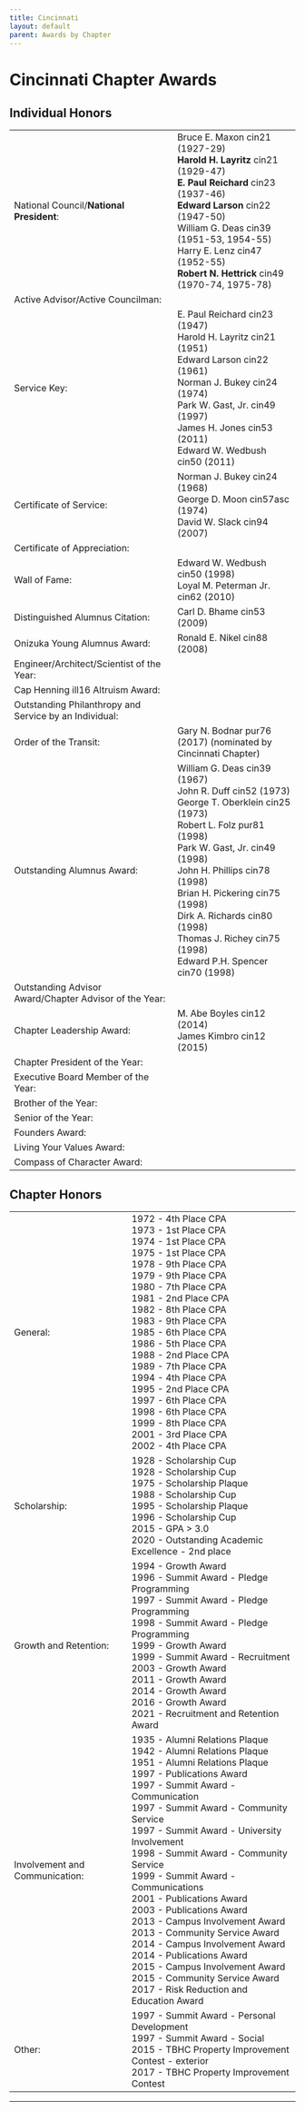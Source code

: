 ```yaml
---
title: Cincinnati
layout: default
parent: Awards by Chapter
---
```


<link rel="stylesheet" href="{{ '/assets/css/by_chapter.css' | relative_url }}">

# Cincinnati Chapter Awards

## Individual Honors

<table>
<tbody>

<tr>
<td>National Council/<b>National President</b>:</td>
<td>Bruce E. Maxon cin21 (1927-29) 
<br><b>Harold H. Layritz</b> cin21 (1929-47) 
<br><b>E. Paul Reichard</b> cin23 (1937-46) 
<br><b>Edward Larson</b> cin22 (1947-50) 
<br>William G. Deas cin39 (1951-53, 1954-55) 
<br>Harry E. Lenz cin47 (1952-55) 
<br><b>Robert N. Hettrick</b> cin49 (1970-74, 1975-78)</td>
</tr>

<tr>
<td>Active Advisor/Active Councilman:</td>
<td>
</td></tr>

<tr>
<td>Service Key:</td>
<td>E. Paul Reichard cin23 (1947) 
<br>Harold H. Layritz cin21 (1951) 
<br>Edward Larson cin22 (1961) 
<br>Norman J. Bukey cin24 (1974) 
<br>Park W. Gast, Jr. cin49 (1997)
<br>James H. Jones cin53 (2011)
<br>Edward W. Wedbush cin50 (2011)
</td></tr>

<tr>
<td>Certificate of Service:</td>
<td>Norman J. Bukey cin24 (1968)
<br>George D. Moon cin57asc (1974)
<br>David W. Slack cin94 (2007)
</td></tr>

<tr>
<td>Certificate of Appreciation:</td>
<td>
</td></tr>

<tr><td>Wall of Fame:</td>
<td>Edward W. Wedbush cin50 (1998)
<br>Loyal M. Peterman Jr. cin62 (2010)
</td></tr>

<tr>
<td>Distinguished Alumnus Citation:</td>
<td>Carl D. Bhame cin53 (2009)
</td></tr>

<tr>
<td>Onizuka Young Alumnus Award:</td>
<td>Ronald E. Nikel cin88 (2008)
</td></tr>

<tr>
<td>Engineer/Architect/Scientist of the Year:</td>
<td>
</td></tr>

<tr>
<td>Cap Henning ill16 Altruism Award:</td>
<td>
</td></tr>

<tr>
<td>Outstanding Philanthropy and Service by an Individual:</td>
<td>
</td></tr>

<tr>
<td>Order of the Transit:</td>
<td>Gary N. Bodnar pur76 (2017) (nominated by Cincinnati Chapter)
</td></tr>

<tr>
<td>Outstanding Alumnus Award:</td>
<td>William G. Deas cin39 (1967) 
<br>John R. Duff cin52 (1973) 
<br>George T. Oberklein cin25 (1973) 
<br>Robert L. Folz pur81 (1998) 
<br>Park W. Gast, Jr. cin49 (1998) 
<br>John H. Phillips cin78 (1998) 
<br>Brian H. Pickering cin75 (1998) 
<br>Dirk A. Richards cin80 (1998) 
<br>Thomas J. Richey cin75 (1998) 
<br>Edward P.H. Spencer cin70 (1998)</td>
</tr>

<tr>
<td>Outstanding Advisor Award/Chapter Advisor of the Year:</td>
<td>
</td></tr>

<tr>
<td>Chapter Leadership Award:</td>
<td>M. Abe Boyles cin12 (2014)
<br>James Kimbro cin12 (2015)
</td></tr>

<tr>
<td>Chapter President of the Year:</td>
<td>
</td></tr>

<tr>
<td>Executive Board Member of the Year:</td>
<td>
</td></tr>

<tr>
<td>Brother of the Year:</td>
<td>
</td></tr>

<tr>
<td>Senior of the Year:</td>
<td>
</td></tr>

<tr>
<td>Founders Award:</td>
<td>
</td></tr>

<tr>
<td>Living Your Values Award:</td>
<td>
</td></tr>

<tr>
<td>Compass of Character Award:</td>
<td>
</td></tr>

</tbody>
</table>

## Chapter Honors

<table>
<tbody>

<tr>
<td>General:</td>
<td>1972 - 4th Place CPA
<br>1973 - 1st Place CPA
<br>1974 - 1st Place CPA
<br>1975 - 1st Place CPA
<br>1978 - 9th Place CPA
<br>1979 - 9th Place CPA
<br>1980 - 7th Place CPA
<br>1981 - 2nd Place CPA
<br>1982 - 8th Place CPA
<br>1983 - 9th Place CPA
<br>1985 - 6th Place CPA
<br>1986 - 5th Place CPA
<br>1988 - 2nd Place CPA
<br>1989 - 7th Place CPA
<br>1994 - 4th Place CPA
<br>1995 - 2nd Place CPA
<br>1997 - 6th Place CPA
<br>1998 - 6th Place CPA
<br>1999 - 8th Place CPA
<br>2001 - 3rd Place CPA
<br>2002 - 4th Place CPA
</td></tr>

<tr>
<td>Scholarship:</td>
<td>1928 - Scholarship Cup
<br>1928 - Scholarship Cup
<br>1975 - Scholarship Plaque
<br>1988 - Scholarship Cup
<br>1995 - Scholarship Plaque
<br>1996 - Scholarship Cup
<br>2015 - GPA > 3.0
<br>2020 - Outstanding Academic Excellence - 2nd place
</td></tr>

<tr>
<td>Growth and Retention:</td>
<td>1994 - Growth Award
<br>1996 - Summit Award - Pledge Programming 
<br>1997 - Summit Award - Pledge Programming 
<br>1998 - Summit Award - Pledge Programming 
<br>1999 - Growth Award
<br>1999 - Summit Award - Recruitment
<br>2003 - Growth Award
<br>2011 - Growth Award
<br>2014 - Growth Award
<br>2016 - Growth Award
<br>2021 - Recruitment and Retention Award
</td></tr>

<tr>
<td>Involvement and Communication:</td>
<td>1935 - Alumni Relations Plaque
<br>1942 - Alumni Relations Plaque
<br>1951 - Alumni Relations Plaque
<br>1997 - Publications Award
<br>1997 - Summit Award - Communication 
<br>1997 - Summit Award - Community Service 
<br>1997 - Summit Award - University Involvement 
<br>1998 - Summit Award - Community Service 
<br>1999 - Summit Award - Communications 
<br>2001 - Publications Award
<br>2003 - Publications Award
<br>2013 - Campus Involvement Award
<br>2013 - Community Service Award
<br>2014 - Campus Involvement Award
<br>2014 - Publications Award
<br>2015 - Campus Involvement Award
<br>2015 - Community Service Award
<br>2017 - Risk Reduction and Education Award
</td></tr>

<tr>
<td>Other:</td>
<td>1997 - Summit Award - Personal Development 
<br>1997 - Summit Award - Social 
<br>2015 - TBHC Property Improvement Contest - exterior
<br>2017 - TBHC Property Improvement Contest
</td></tr>

</tbody>
</table>

---
